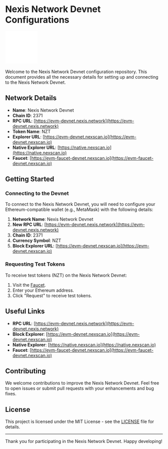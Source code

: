 # Nexis Network Devnet Configurations

![Nexis Network](https://raw.githubusercontent.com/Nexis-Network/Nexis-Brand-Kit/main/Group.png)

Welcome to the Nexis Network Devnet configuration repository. This document provides all the necessary details for setting up and connecting to the Nexis Network Devnet.

## Network Details

- **Name**: Nexis Network Devnet
- **Chain ID**: 2371
- **RPC URL**: [https://evm-devnet.nexis.network](https://evm-devnet.nexis.network)
- **Token Name**: NZT
- **Explorer URL**: [https://evm-devnet.nexscan.io](https://evm-devnet.nexscan.io)
- **Native Explorer URL**: [https://native.nexscan.io](https://native.nexscan.io)
- **Faucet**: [https://evm-faucet-devnet.nexscan.io](https://evm-faucet-devnet.nexscan.io)

## Getting Started

### Connecting to the Devnet

To connect to the Nexis Network Devnet, you will need to configure your Ethereum-compatible wallet (e.g., MetaMask) with the following details:

1. **Network Name**: Nexis Network Devnet
2. **New RPC URL**: [https://evm-devnet.nexis.network](https://evm-devnet.nexis.network)
3. **Chain ID**: 2371
4. **Currency Symbol**: NZT
5. **Block Explorer URL**: [https://evm-devnet.nexscan.io](https://evm-devnet.nexscan.io)

### Requesting Test Tokens

To receive test tokens (NZT) on the Nexis Network Devnet:

1. Visit the [Faucet](https://evm-faucet-devnet.nexscan.io).
2. Enter your Ethereum address.
3. Click "Request" to receive test tokens.

## Useful Links

- **RPC URL**: [https://evm-devnet.nexis.network](https://evm-devnet.nexis.network)
- **Block Explorer**: [https://evm-devnet.nexscan.io](https://evm-devnet.nexscan.io)
- **Native Explorer**: [https://native.nexscan.io](https://native.nexscan.io)
- **Faucet**: [https://evm-faucet-devnet.nexscan.io](https://evm-faucet-devnet.nexscan.io)

## Contributing

We welcome contributions to improve the Nexis Network Devnet. Feel free to open issues or submit pull requests with your enhancements and bug fixes.

## License

This project is licensed under the MIT License - see the [LICENSE](LICENSE) file for details.

---

Thank you for participating in the Nexis Network Devnet. Happy developing!
